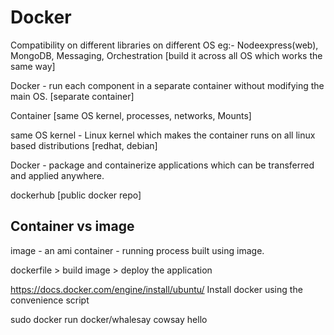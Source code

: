 # Docker
Compatibility on different libraries on different OS
eg:- Nodeexpress(web), MongoDB, Messaging, Orchestration [build it across all OS which works the same way]



Docker - run each component in a separate container without modifying the main OS. [separate container]

Container [same OS kernel, processes, networks, Mounts]


same OS kernel - Linux kernel which makes the container runs on all linux based distributions [redhat, debian]

Docker - package and containerize applications which can be transferred and applied anywhere.

dockerhub [public docker repo]


Container vs image
------------------
image - an ami 
container - running process built using image.

dockerfile > build image > deploy the application


https://docs.docker.com/engine/install/ubuntu/
Install docker using the convenience script


 sudo docker run docker/whalesay cowsay hello
 
 

